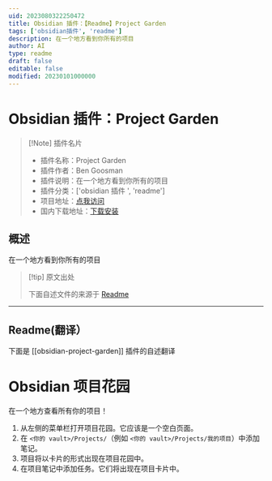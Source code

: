 ```yaml
---
uid: 2023080322250472
title: Obsidian 插件：【Readme】Project Garden
tags: ['obsidian插件', 'readme']
description: 在一个地方看到你所有的项目
author: AI
type: readme
draft: false
editable: false
modified: 20230101000000
---
```


# Obsidian 插件：Project Garden

> [!Note] 插件名片
> - 插件名称：Project Garden
> - 插件作者：Ben Goosman
> - 插件说明：在一个地方看到你所有的项目
> - 插件分类：['obsidian 插件 ', 'readme']
> - 项目地址：[点我访问](https://github.com/bgoosman/obsidian-project-garden)
> - 国内下载地址：[下载安装](https://pkmer.cn/products/plugin/pluginMarket/?obsidian-project-garden)

## 概述

在一个地方看到你所有的项目

> [!tip] 原文出处
>
>下面自述文件的来源于 [Readme](https://ghproxy.net/https://raw.githubusercontent.com/bgoosman/obsidian-project-garden/master/README.md)
>

---

## Readme(翻译）

下面是 [[obsidian-project-garden]] 插件的自述翻译

# Obsidian 项目花园

在一个地方查看所有你的项目！

1. 从左侧的菜单栏打开项目花园。它应该是一个空白页面。
2. 在 `<你的 vault>/Projects/`（例如 `<你的 vault>/Projects/我的项目`）中添加笔记。
3. 项目将以卡片的形式出现在项目花园中。
4. 在项目笔记中添加任务。它们将出现在项目卡片中。



